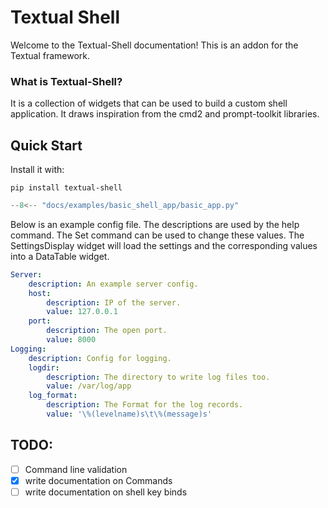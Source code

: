 # Textual Shell

Welcome to the Textual-Shell documentation! This is an addon for the Textual framework.

### What is Textual-Shell?

It is a collection of widgets that can be used to build a custom shell application. It draws inspiration from the cmd2 and prompt-toolkit libraries. 

## Quick Start

Install it with:
``` 
pip install textual-shell
```

```py title='Basic Shell'
--8<-- "docs/examples/basic_shell_app/basic_app.py"
```

Below is an example config file. The descriptions are used by the help command. 
The Set command can be used to change these values. The SettingsDisplay widget will load the settings and the corresponding values
into a DataTable widget.

```yml title=".config.yml"
Server:
    description: An example server config.
    host:
        description: IP of the server.
        value: 127.0.0.1
    port:
        description: The open port.
        value: 8000
Logging:
    description: Config for logging.
    logdir:
        description: The directory to write log files too.
        value: /var/log/app
    log_format:
        description: The Format for the log records.
        value: '\%(levelname)s\t\%(message)s'
```

## TODO:

* [ ] Command line validation
* [x] write documentation on Commands
* [ ] write documentation on shell key binds
